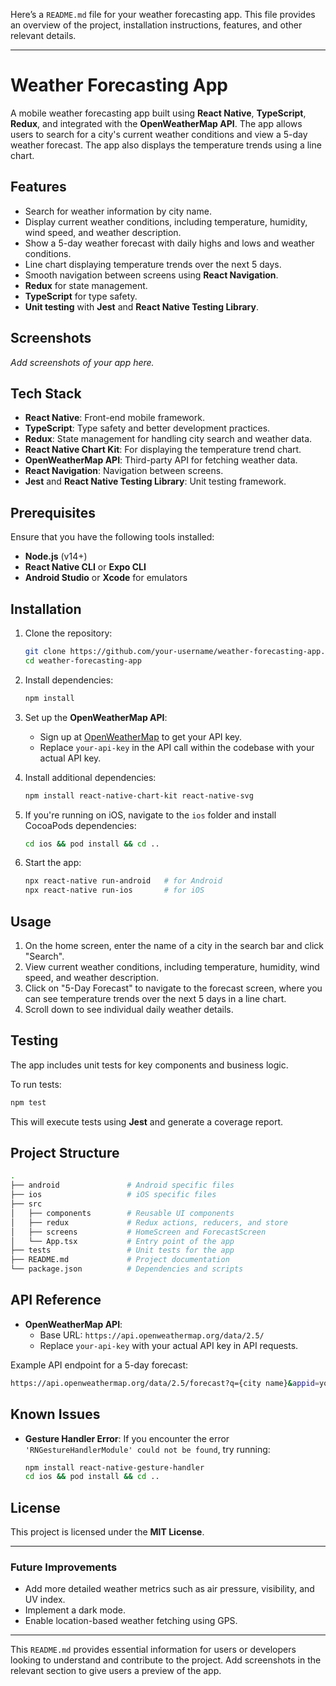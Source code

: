 Here’s a `README.md` file for your weather forecasting app. This file provides an overview of the project, installation instructions, features, and other relevant details.

---

# Weather Forecasting App

A mobile weather forecasting app built using **React Native**, **TypeScript**, **Redux**, and integrated with the **OpenWeatherMap API**. The app allows users to search for a city's current weather conditions and view a 5-day weather forecast. The app also displays the temperature trends using a line chart.

## Features

- Search for weather information by city name.
- Display current weather conditions, including temperature, humidity, wind speed, and weather description.
- Show a 5-day weather forecast with daily highs and lows and weather conditions.
- Line chart displaying temperature trends over the next 5 days.
- Smooth navigation between screens using **React Navigation**.
- **Redux** for state management.
- **TypeScript** for type safety.
- **Unit testing** with **Jest** and **React Native Testing Library**.

## Screenshots

*Add screenshots of your app here.*

## Tech Stack

- **React Native**: Front-end mobile framework.
- **TypeScript**: Type safety and better development practices.
- **Redux**: State management for handling city search and weather data.
- **React Native Chart Kit**: For displaying the temperature trend chart.
- **OpenWeatherMap API**: Third-party API for fetching weather data.
- **React Navigation**: Navigation between screens.
- **Jest** and **React Native Testing Library**: Unit testing framework.

## Prerequisites

Ensure that you have the following tools installed:

- **Node.js** (v14+)
- **React Native CLI** or **Expo CLI**
- **Android Studio** or **Xcode** for emulators

## Installation

1. Clone the repository:

   ```bash
   git clone https://github.com/your-username/weather-forecasting-app.git
   cd weather-forecasting-app
   ```

2. Install dependencies:

   ```bash
   npm install
   ```

3. Set up the **OpenWeatherMap API**:
   - Sign up at [OpenWeatherMap](https://openweathermap.org/) to get your API key.
   - Replace `your-api-key` in the API call within the codebase with your actual API key.

4. Install additional dependencies:

   ```bash
   npm install react-native-chart-kit react-native-svg
   ```

5. If you're running on iOS, navigate to the `ios` folder and install CocoaPods dependencies:

   ```bash
   cd ios && pod install && cd ..
   ```

6. Start the app:

   ```bash
   npx react-native run-android   # for Android
   npx react-native run-ios       # for iOS
   ```

## Usage

1. On the home screen, enter the name of a city in the search bar and click "Search".
2. View current weather conditions, including temperature, humidity, wind speed, and weather description.
3. Click on "5-Day Forecast" to navigate to the forecast screen, where you can see temperature trends over the next 5 days in a line chart.
4. Scroll down to see individual daily weather details.

## Testing

The app includes unit tests for key components and business logic.

To run tests:

```bash
npm test
```

This will execute tests using **Jest** and generate a coverage report.

## Project Structure

```bash
.
├── android               # Android specific files
├── ios                   # iOS specific files
├── src
│   ├── components        # Reusable UI components
│   ├── redux             # Redux actions, reducers, and store
│   ├── screens           # HomeScreen and ForecastScreen
│   └── App.tsx           # Entry point of the app
├── tests                 # Unit tests for the app
├── README.md             # Project documentation
└── package.json          # Dependencies and scripts
```

## API Reference

- **OpenWeatherMap API**:
  - Base URL: `https://api.openweathermap.org/data/2.5/`
  - Replace `your-api-key` with your actual API key in API requests.

Example API endpoint for a 5-day forecast:

```bash
https://api.openweathermap.org/data/2.5/forecast?q={city name}&appid=your-api-key
```

## Known Issues

- **Gesture Handler Error**: If you encounter the error `'RNGestureHandlerModule' could not be found`, try running:

  ```bash
  npm install react-native-gesture-handler
  cd ios && pod install && cd ..
  ```

## License

This project is licensed under the **MIT License**.

---

### Future Improvements

- Add more detailed weather metrics such as air pressure, visibility, and UV index.
- Implement a dark mode.
- Enable location-based weather fetching using GPS.

---

This `README.md` provides essential information for users or developers looking to understand and contribute to the project. Add screenshots in the relevant section to give users a preview of the app.
